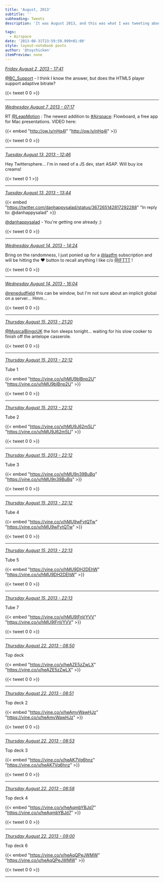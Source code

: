 ```yaml
---
title: 'August, 2013'
subtitle: ''
subheading: Tweets
description: 'It was August 2013, and this was what I was tweeting about...'

tags:
  - Airspace
date: '2013-08-31T23:59:59.999+01:00'
style: layout-notebook posts
author: '@toychicken'
itemPreview: none
---
```


<p><a id="363338725587038208" href="#363338725587038208"><em title="2013-08-02T17:41:17.000+01:00">Friday August 2, 2013 - 17:41</em></a></p>
      
[@BC_Support](https://twitter.com/@BC_Support)  - I think I know the answer, but does the HTML5 player support adaptive bitrate?

{{< tweet 0 0 >}}

---

<p><a id="364993732464349184" href="#364993732464349184"><em title="2013-08-07T07:17:41.000+01:00">Wednesday August 7, 2013 - 07:17</em></a></p>
      
RT [@LeapMotion](https://twitter.com/@LeapMotion) : The newest addition to [#Airspace](/tags/Airspace): Flowboard, a free app for Mac presentations.  VIDEO here: 

{{< embed "http://ow.ly/nHq4I" "http://ow.ly/nHq4I" >}}


{{< tweet 0 0 >}}

---

<p><a id="367250718170042368" href="#367250718170042368"><em title="2013-08-13T12:46:09.000+01:00">Tuesday August 13, 2013 - 12:46</em></a></p>
      
Hey Twittersphere... I'm in need of a JS dev, start ASAP. Will buy ice creams!

{{< tweet 0 1 >}}

---

<p><a id="367265340570746880" href="#367265340570746880"><em title="2013-08-13T13:44:15.000+01:00">Tuesday August 13, 2013 - 13:44</em></a></p>
      
{{< embed "https://twitter.com/danhappysalad/status/367265142817292288" "In reply to: @danhappysalad" >}}


[@danhappysalad](https://twitter.com/@danhappysalad)  - You're getting one already ;)

{{< tweet 0 0 >}}

---

<p><a id="367637844455858177" href="#367637844455858177"><em title="2013-08-14T14:24:27.000+01:00">Wednesday August 14, 2013 - 14:24</em></a></p>
      
Bring on the randomness, I just ponied up for a [@lastfm](https://twitter.com/@lastfm)  subscription and will be hitting the ❤ button to recall anything I like c/o [@IFTTT](https://twitter.com/@IFTTT)  !

{{< tweet 0 0 >}}

---

<p><a id="367662972006834176" href="#367662972006834176"><em title="2013-08-14T16:04:18.000+01:00">Wednesday August 14, 2013 - 16:04</em></a></p>
      
[@renedudfield](https://twitter.com/@renedudfield)  this can be window, but I'm not sure about an implicit global on a server... Hmm...

{{< tweet 0 0 >}}

---

<p><a id="368105007503380480" href="#368105007503380480"><em title="2013-08-15T21:20:47.000+01:00">Thursday August 15, 2013 - 21:20</em></a></p>
      
[@MusicalBingoUK](https://twitter.com/@MusicalBingoUK)  the lion sleeps tonight... waiting for his slow cooker to finish off the antelope casserole.

{{< tweet 0 0 >}}

---

<p><a id="368117919861178368" href="#368117919861178368"><em title="2013-08-15T22:12:06.000+01:00">Thursday August 15, 2013 - 22:12</em></a></p>
      
Tube 1 

{{< embed "https://vine.co/v/hMU9blBnp2U" "https://vine.co/v/hMU9blBnp2U" >}}


{{< tweet 0 0 >}}

---

<p><a id="368118009908707329" href="#368118009908707329"><em title="2013-08-15T22:12:27.000+01:00">Thursday August 15, 2013 - 22:12</em></a></p>
      
Tube 2 

{{< embed "https://vine.co/v/hMU9J62m5Ll" "https://vine.co/v/hMU9J62m5Ll" >}}


{{< tweet 0 0 >}}

---

<p><a id="368118045027598337" href="#368118045027598337"><em title="2013-08-15T22:12:35.000+01:00">Thursday August 15, 2013 - 22:12</em></a></p>
      
Tube 3 

{{< embed "https://vine.co/v/hMU9n39BuBq" "https://vine.co/v/hMU9n39BuBq" >}}


{{< tweet 0 0 >}}

---

<p><a id="368118138728370176" href="#368118138728370176"><em title="2013-08-15T22:12:58.000+01:00">Thursday August 15, 2013 - 22:12</em></a></p>
      
Tube 4 

{{< embed "https://vine.co/v/hMU9wFvtQTw" "https://vine.co/v/hMU9wFvtQTw" >}}


{{< tweet 0 0 >}}

---

<p><a id="368118176808460288" href="#368118176808460288"><em title="2013-08-15T22:13:07.000+01:00">Thursday August 15, 2013 - 22:13</em></a></p>
      
Tube 5 

{{< embed "https://vine.co/v/hMU9DH2DEhW" "https://vine.co/v/hMU9DH2DEhW" >}}


{{< tweet 0 0 >}}

---

<p><a id="368118206000820224" href="#368118206000820224"><em title="2013-08-15T22:13:14.000+01:00">Thursday August 15, 2013 - 22:13</em></a></p>
      
Tube 7 

{{< embed "https://vine.co/v/hMU9IFnVYVV" "https://vine.co/v/hMU9IFnVYVV" >}}


{{< tweet 0 0 >}}

---

<p><a id="370452783788720128" href="#370452783788720128"><em title="2013-08-22T08:50:00.000+01:00">Thursday August 22, 2013 - 08:50</em></a></p>
      
Top deck 

{{< embed "https://vine.co/v/heAZE5zZwLX" "https://vine.co/v/heAZE5zZwLX" >}}


{{< tweet 0 0 >}}

---

<p><a id="370453167714349056" href="#370453167714349056"><em title="2013-08-22T08:51:32.000+01:00">Thursday August 22, 2013 - 08:51</em></a></p>
      
Top deck 2 

{{< embed "https://vine.co/v/heAmvWawHJz" "https://vine.co/v/heAmvWawHJz" >}}


{{< tweet 0 0 >}}

---

<p><a id="370453635987415040" href="#370453635987415040"><em title="2013-08-22T08:53:24.000+01:00">Thursday August 22, 2013 - 08:53</em></a></p>
      
Top deck 3 

{{< embed "https://vine.co/v/heAK7Vq6hnz" "https://vine.co/v/heAK7Vq6hnz" >}}


{{< tweet 0 0 >}}

---

<p><a id="370455010767028224" href="#370455010767028224"><em title="2013-08-22T08:58:51.000+01:00">Thursday August 22, 2013 - 08:58</em></a></p>
      
Top deck 4 

{{< embed "https://vine.co/v/heAqmbYBJd7" "https://vine.co/v/heAqmbYBJd7" >}}


{{< tweet 0 0 >}}

---

<p><a id="370455461084266496" href="#370455461084266496"><em title="2013-08-22T09:00:39.000+01:00">Thursday August 22, 2013 - 09:00</em></a></p>
      
Top deck 6 

{{< embed "https://vine.co/v/heAqQPeJWMW" "https://vine.co/v/heAqQPeJWMW" >}}


{{< tweet 0 0 >}}

---

